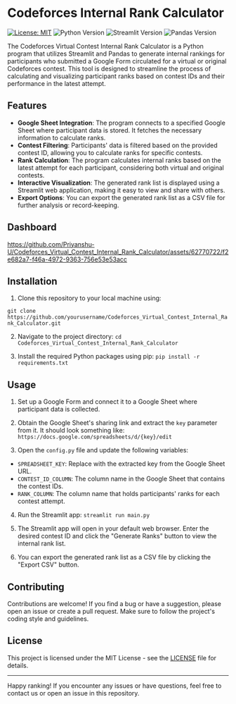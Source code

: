 # Codeforces Internal Rank Calculator

[![License: MIT](https://img.shields.io/badge/License-MIT-yellow.svg)](https://opensource.org/licenses/MIT)
![Python Version](https://img.shields.io/badge/python-3.8%2B-blue)
![Streamlit Version](https://img.shields.io/badge/streamlit-0.89.0-blue)
![Pandas Version](https://img.shields.io/badge/pandas-1.3.3-blue)

The Codeforces Virtual Contest Internal Rank Calculator is a Python program that utilizes Streamlit and Pandas to generate internal rankings for participants who submitted a Google Form circulated for a virtual or original Codeforces contest. This tool is designed to streamline the process of calculating and visualizing participant ranks based on contest IDs and their performance in the latest attempt.

## Features

- **Google Sheet Integration**: The program connects to a specified Google Sheet where participant data is stored. It fetches the necessary information to calculate ranks.
- **Contest Filtering**: Participants' data is filtered based on the provided contest ID, allowing you to calculate ranks for specific contests.
- **Rank Calculation**: The program calculates internal ranks based on the latest attempt for each participant, considering both virtual and original contests.
- **Interactive Visualization**: The generated rank list is displayed using a Streamlit web application, making it easy to view and share with others.
- **Export Options**: You can export the generated rank list as a CSV file for further analysis or record-keeping.

## Dashboard 
https://github.com/Priyanshu-U/Codeforces_Virtual_Contest_Internal_Rank_Calculator/assets/62770722/f2e682a7-f46a-4972-9363-756e53e53acc
## Installation

1. Clone this repository to your local machine using:
   
`git clone https://github.com/yourusername/Codeforces_Virtual_Contest_Internal_Rank_Calculator.git`

2. Navigate to the project directory:
`cd Codeforces_Virtual_Contest_Internal_Rank_Calculator`

3. Install the required Python packages using pip:
`pip install -r requirements.txt`


## Usage

1. Set up a Google Form and connect it to a Google Sheet where participant data is collected.

2. Obtain the Google Sheet's sharing link and extract the `key` parameter from it. It should look something like:
`https://docs.google.com/spreadsheets/d/{key}/edit`


3. Open the `config.py` file and update the following variables:
- `SPREADSHEET_KEY`: Replace with the extracted key from the Google Sheet URL.
- `CONTEST_ID_COLUMN`: The column name in the Google Sheet that contains the contest IDs.
- `RANK_COLUMN`: The column name that holds participants' ranks for each contest attempt.

4. Run the Streamlit app:
`streamlit run main.py`


5. The Streamlit app will open in your default web browser. Enter the desired contest ID and click the "Generate Ranks" button to view the internal rank list.

6. You can export the generated rank list as a CSV file by clicking the "Export CSV" button.

## Contributing

Contributions are welcome! If you find a bug or have a suggestion, please open an issue or create a pull request. Make sure to follow the project's coding style and guidelines.

## License

This project is licensed under the MIT License - see the [LICENSE](LICENSE) file for details.

---

Happy ranking! If you encounter any issues or have questions, feel free to contact us or open an issue in this repository.

